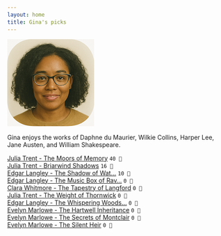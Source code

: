 ```yaml
---
layout: home
title: Gina's picks
---
```


![Gina](/assets/gina.png)

Gina enjoys the works of Daphne du Maurier, Wilkie Collins, Harper Lee, Jane Austen, and William Shakespeare.

[Julia Trent - The Moors of Memory](/works/Julia-Trent-The-Moors-of-Memory.html) `40 💛`  
[Julia Trent - Briarwind Shadows](/works/Julia-Trent-Briarwind-Shadows.html) `16 🩶`  
[Edgar Langley - The Shadow of Wat…](/works/Edgar-Langley-The-Shadow-of-Waterfield.html) `10 🩶`  
[Edgar Langley - The Music Box of Rav…](/works/Edgar-Langley-The-Music-Box-of-Ravenshollow.html) `0 🩶`  
[Clara Whitmore - The Tapestry of Langford](/works/Clara-Whitmore-The-Tapestry-of-Langford.html) `0 🩶`  
[Julia Trent - The Weight of Thornwick](/works/Julia-Trent-The-Weight-of-Thornwick.html) `0 🩶`  
[Edgar Langley - The Whispering Woods…](/works/Edgar-Langley-The-Whispering-Woods-of-Eldermere.html) `0 🩶`  
[Evelyn Marlowe - The Hartwell Inheritance](/works/Evelyn-Marlowe-The-Hartwell-Inheritance.html) `0 🩶`  
[Evelyn Marlowe - The Secrets of Montclair](/works/Evelyn-Marlowe-The-Secrets-of-Montclair.html) `0 🩶`  
[Evelyn Marlowe - The Silent Heir](/works/Evelyn-Marlowe-The-Silent-Heir.html) `0 🩶`  
